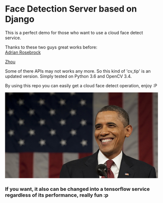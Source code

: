 # Face Detection Server based on Django
This is a perfect demo for those who want to use a cloud face detect service.  

Thanks to these two guys great works before:  
[Adrian  Rosebrock](https://www.pyimagesearch.com/2015/05/11/creating-a-face-detection-api-with-python-and-opencv-in-just-5-minutes/)

[Zhou](https://zhuanlan.zhihu.com/p/36939727)  

Some of there APIs may not works any more. So this kind of 'cv_tip' is an updated version. Simply tested on Python 3.6 and OpenCV 3.4.  

By using this repo you can easily get a cloud face detect operation, enjoy :P

![Hi Obama](obama.jpg)


### If you want, it also can be changed into a tensorflow service regardless of its performance, really fun :p
